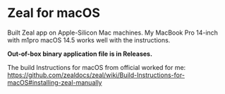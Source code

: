 # Zeal for macOS 

Built Zeal app on Apple-Silicon Mac machines. My MacBook Pro 14-inch with m1pro macOS 14.5 works well with the instructions.


**Out-of-box binary application file is in Releases.**


The build Instructions for macOS from official worked for me:
https://github.com/zealdocs/zeal/wiki/Build-Instructions-for-macOS#installing-zeal-manually
